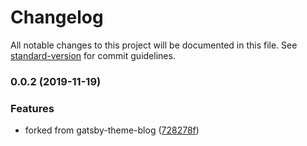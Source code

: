 # Changelog

All notable changes to this project will be documented in this file. See [standard-version](https://github.com/conventional-changelog/standard-version) for commit guidelines.

### 0.0.2 (2019-11-19)


### Features

* forked from gatsby-theme-blog ([728278f](https://github.com/YuyingWu/gatsby-theme-chaton/commit/728278fc1d4951a845fc1009b0f6400cfc92a757))
